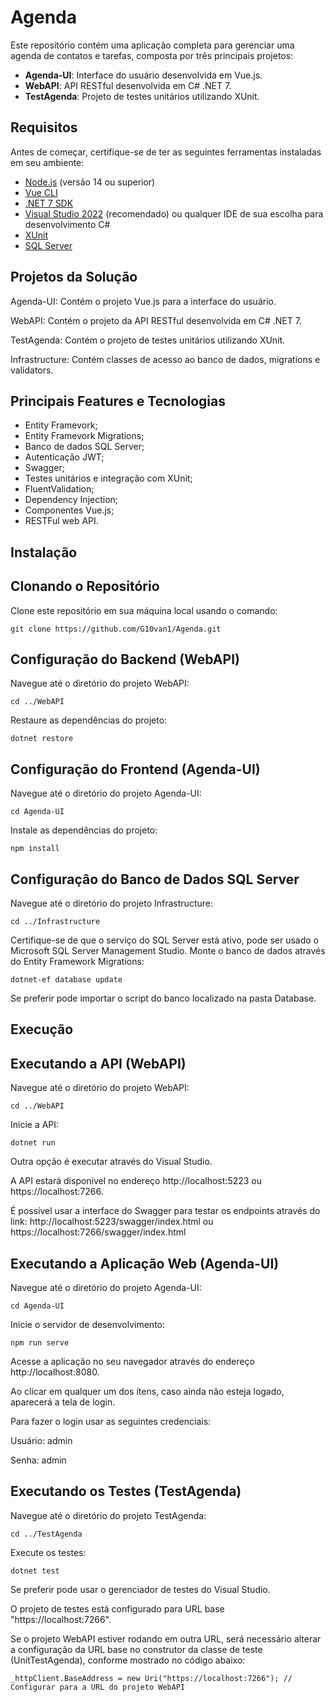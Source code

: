 # Agenda

Este repositório contém uma aplicação completa para gerenciar uma agenda de contatos e tarefas, composta por três principais projetos:

- **Agenda-UI**: Interface do usuário desenvolvida em Vue.js.
- **WebAPI**: API RESTful desenvolvida em C# .NET 7.
- **TestAgenda**: Projeto de testes unitários utilizando XUnit.

## Requisitos

Antes de começar, certifique-se de ter as seguintes ferramentas instaladas em seu ambiente:

- [Node.js](https://nodejs.org/) (versão 14 ou superior)
- [Vue CLI](https://cli.vuejs.org/)
- [.NET 7 SDK](https://dotnet.microsoft.com/download/dotnet/7.0)
- [Visual Studio 2022](https://visualstudio.microsoft.com/) (recomendado) ou qualquer IDE de sua escolha para desenvolvimento C#
- [XUnit](https://xunit.net/)
- [SQL Server](https://www.microsoft.com/pt-br/sql-server/sql-server-downloads)

## Projetos da Solução

Agenda-UI: Contém o projeto Vue.js para a interface do usuário.

WebAPI: Contém o projeto da API RESTful desenvolvida em C# .NET 7.

TestAgenda: Contém o projeto de testes unitários utilizando XUnit.

Infrastructure: Contém classes de acesso ao banco de dados, migrations e validators.

## Principais Features e Tecnologias
- Entity Framevork;
- Entity Framevork Migrations;
- Banco de dados SQL Server;
- Autenticação JWT;
- Swagger;
- Testes unitários e integração com XUnit;
- FluentValidation;
- Dependency Injection;
- Componentes Vue.js;
- RESTFul web API.
  
## Instalação

## Clonando o Repositório

Clone este repositório em sua máquina local usando o comando:

```
git clone https://github.com/G10van1/Agenda.git
```
## Configuração do Backend (WebAPI)

Navegue até o diretório do projeto WebAPI:

```
cd ../WebAPI
```
Restaure as dependências do projeto:

```
dotnet restore
```
## Configuração do Frontend (Agenda-UI)

Navegue até o diretório do projeto Agenda-UI:

```
cd Agenda-UI
```
Instale as dependências do projeto:

```
npm install
```
## Configuraçâo do Banco de Dados SQL Server

Navegue até o diretório do projeto Infrastructure:

```
cd ../Infrastructure
```
Certifique-se de que o serviço do SQL Server está ativo, pode ser usado o Microsoft SQL Server Management Studio.
Monte o banco de dados através do Entity Framework Migrations:

```
dotnet-ef database update
```
Se preferir pode importar o script do banco localizado na pasta Database.

## Execução

## Executando a API (WebAPI)

Navegue até o diretório do projeto WebAPI:

```
cd ../WebAPI
```

Inicie a API:

```
dotnet run
```

Outra opção é executar através do Visual Studio.

A API estará disponível no endereço http://localhost:5223 ou https://localhost:7266.

É possível usar a interface do Swagger para testar os endpoints através do link:
http://localhost:5223/swagger/index.html ou
https://localhost:7266/swagger/index.html

## Executando a Aplicação Web (Agenda-UI)

Navegue até o diretório do projeto Agenda-UI:

```
cd Agenda-UI
```

Inicie o servidor de desenvolvimento:

```
npm run serve
```

Acesse a aplicação no seu navegador através do endereço http://localhost:8080.

Ao clicar em qualquer um dos ítens, caso ainda não esteja logado, aparecerá a tela de login. 

Para fazer o login usar as seguintes credenciais:

Usuário: admin

Senha: admin

## Executando os Testes (TestAgenda)

Navegue até o diretório do projeto TestAgenda:

```
cd ../TestAgenda
```
Execute os testes:
```
dotnet test
```
Se preferir pode usar o gerenciador de testes do Visual Studio.

O projeto de testes está configurado para URL base "https://localhost:7266".

Se o projeto WebAPI estiver rodando em outra URL, será necessário alterar a configuração da URL base no construtor da classe de teste (UnitTestAgenda), conforme mostrado no código abaixo:

```
_httpClient.BaseAddress = new Uri("https://localhost:7266"); // Configurar para a URL do projeto WebAPI
```


